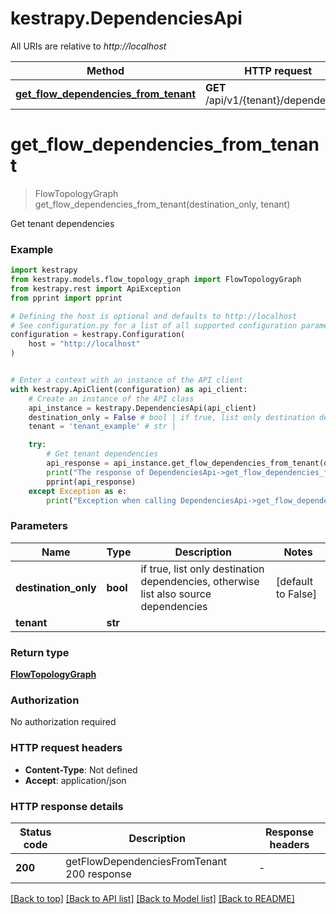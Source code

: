 # kestrapy.DependenciesApi

All URIs are relative to *http://localhost*

Method | HTTP request | Description
------------- | ------------- | -------------
[**get_flow_dependencies_from_tenant**](DependenciesApi.md#get_flow_dependencies_from_tenant) | **GET** /api/v1/{tenant}/dependencies | Get tenant dependencies


# **get_flow_dependencies_from_tenant**
> FlowTopologyGraph get_flow_dependencies_from_tenant(destination_only, tenant)

Get tenant dependencies

### Example


```python
import kestrapy
from kestrapy.models.flow_topology_graph import FlowTopologyGraph
from kestrapy.rest import ApiException
from pprint import pprint

# Defining the host is optional and defaults to http://localhost
# See configuration.py for a list of all supported configuration parameters.
configuration = kestrapy.Configuration(
    host = "http://localhost"
)


# Enter a context with an instance of the API client
with kestrapy.ApiClient(configuration) as api_client:
    # Create an instance of the API class
    api_instance = kestrapy.DependenciesApi(api_client)
    destination_only = False # bool | if true, list only destination dependencies, otherwise list also source dependencies (default to False)
    tenant = 'tenant_example' # str | 

    try:
        # Get tenant dependencies
        api_response = api_instance.get_flow_dependencies_from_tenant(destination_only, tenant)
        print("The response of DependenciesApi->get_flow_dependencies_from_tenant:\n")
        pprint(api_response)
    except Exception as e:
        print("Exception when calling DependenciesApi->get_flow_dependencies_from_tenant: %s\n" % e)
```



### Parameters


Name | Type | Description  | Notes
------------- | ------------- | ------------- | -------------
 **destination_only** | **bool**| if true, list only destination dependencies, otherwise list also source dependencies | [default to False]
 **tenant** | **str**|  | 

### Return type

[**FlowTopologyGraph**](FlowTopologyGraph.md)

### Authorization

No authorization required

### HTTP request headers

 - **Content-Type**: Not defined
 - **Accept**: application/json

### HTTP response details

| Status code | Description | Response headers |
|-------------|-------------|------------------|
**200** | getFlowDependenciesFromTenant 200 response |  -  |

[[Back to top]](#) [[Back to API list]](../README.md#documentation-for-api-endpoints) [[Back to Model list]](../README.md#documentation-for-models) [[Back to README]](../README.md)

